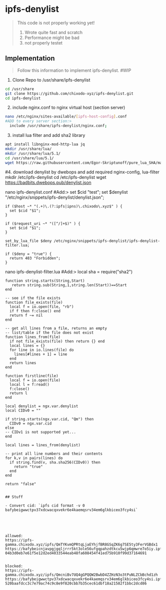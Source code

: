 # ipfs-denylist

>This code is not properly working yet! 
>1. Wrote quite fast and scratch
>2. Performance might be bad
>3. not properly testet

## Implementation

>Follow this information to implement ipfs-denylist. #WIP

1. Clone Repo to /usr/share/ipfs-denylist

```bash
cd /usr/share
git clone https://github.com/chixodo-xyz/ipfs-denylist.git
cd ipfs-denylist
```

2. include nginx.conf to nginx virtual host (section server)

```bash
nano /etc/nginx/sites-available/[ipfs-host-config].conf
#ADD to every server section:>
  include /usr/share/ipfs-denylist/nginx.conf;
```

3. install lua filter and add sha2 library

```bash
apt install libnginx-mod-http-lua jq
mkdir /usr/share/lua/
mkdir /usr/share/lua/5.1/
cd /usr/share/lua/5.1/
wget https://raw.githubusercontent.com/Egor-Skriptunoff/pure_lua_SHA/master/sha2.lua
```

#4. download denylist by dwebops and add required nginx-config, lua-filter
mkdir /etc/ipfs-denylist
cd /etc/ipfs-denylist
wget  https://badbits.dwebops.pub/denylist.json

nano ipfs-denylist.conf
#Add:>
	set $cid "test";
	set $denylist "/etc/nginx/snippets/ipfs-denylist/denylist.json";

	if ($host ~* "(.+)\.(?:ipfs|ipns)\.chixodo\.xyz$" ) {
	  set $cid "$1";
	}

	if ($request_uri ~* "([^/]+$)" ) {
	  set $cid "$1";
	}

	set_by_lua_file $deny /etc/nginx/snippets/ipfs-denylist/ipfs-denylist-filter.lua;

	if ($deny = "true") {
	  return 403 "Forbidden";
	}

nano ipfs-denylist-filter.lua
#Add:>
	local sha = require("sha2")

	function string.starts(String,Start)
	   return string.sub(String,1,string.len(Start))==Start
	end

	-- see if the file exists
	function file_exists(file)
	  local f = io.open(file, "rb")
	  if f then f:close() end
	  return f ~= nil
	end

	-- get all lines from a file, returns an empty 
	-- list/table if the file does not exist
	function lines_from(file)
	  if not file_exists(file) then return {} end
	  local lines = {}
	  for line in io.lines(file) do
	    lines[#lines + 1] = line
	  end
	  return lines
	end

	function firstline(file)
	  local f = io.open(file)
	  local l = f:read()
	  f:close()
	  return l
	end

	local denylist = ngx.var.denylist
	local CIDv0 = ""

	if string.starts(ngx.var.cid, "Qm") then
	  CIDv0 = ngx.var.cid
	else
	-- CIDv1 is not supported yet...
	end

	local lines = lines_from(denylist)

	-- print all line numbers and their contents
	for k,v in pairs(lines) do
	  if string.find(v, sha.sha256(CIDv0)) then
	    return "true"
	  end
	end

	return "false"
```

## Stuff

- Convert cid: `ipfs cid format -v 0 bafybeigwwctpv37xdcwacqxvekr6e4kaemqsrv34em6glkbiceo3fcy4si`





allowed:
https://ipfs-gamma.chixodo.xyz/ipfs/QmTYKvmQPRtqLjaEYhjfBR8GSqZK6g7SE5ty3FerVGBdx1
https://bafybeicnjavpgjgqljrrr5kt3ole56ufgqpahzdtkcu5wjp6qmwre7o5iy.ipfs.chixodo.xyz/
04b3d0eb7e61f5e12d2ed4033544eab48fa608454f41ed75b910f99d37164691


blocked:
https://ipfs-gamma.chixodo.xyz/ipfs/QmcniBv7UQ4gGPQQW2BwbD4ZZHzN3o3tPuNLZCbBchd1zh
https://bafybeigwwctpv37xdcwacqxvekr6e4kaemqsrv34em6glkbiceo3fcy4si.ipfs.chixodo.xyz/
520baafdcc3c7e79ac74c9c8e9f820cbb7b35cec61dbf18a21582f1bbc2dcd86
